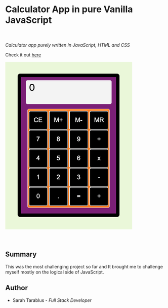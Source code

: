 # Calculator App in pure Vanilla JavaScript  <br><br>

*Calculator app purely written in JavaScript, HTML and CSS*

Check it out [here](http://127.0.0.1:5500/index.html)

![calculatorApp](images/calculator-app.png) <br><br><br>

## Summary
This was the most challenging project so far and It brought me to challenge myself mostly on the logical side of JavaScript.

## Author
- Sarah Tarablus - *Full Stack Developer* 